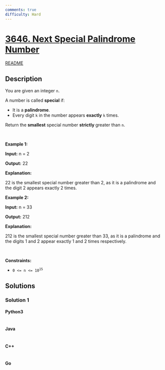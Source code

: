 ```yaml
---
comments: true
difficulty: Hard
---
```


<!-- problem:start -->

# [3646. Next Special Palindrome Number](https://leetcode.com/problems/next-special-palindrome-number)

[README](/solution/3600-3699/3646.Next%20Special%20Palindrome%20Number/README.md)

## Description

<!-- description:start -->

<p>You are given an integer <code>n</code>.</p>

<p>A number is called <strong>special</strong> if:</p>

<ul>
	<li>It is a <strong><span data-keyword="palindrome-integer">palindrome</span></strong>.</li>
	<li>Every digit <code>k</code> in the number appears <strong>exactly</strong> <code>k</code> times.</li>
</ul>

<p>Return the <strong>smallest</strong> special number <strong>strictly </strong>greater than <code>n</code>.</p>

<p>&nbsp;</p>
<p><strong class="example">Example 1:</strong></p>

<div class="example-block">
<p><strong>Input:</strong> <span class="example-io">n = 2</span></p>

<p><strong>Output:</strong> <span class="example-io">22</span></p>

<p><strong>Explanation:</strong></p>

<p>22 is the smallest special number greater than 2, as it is a palindrome and the digit 2 appears exactly 2 times.</p>
</div>

<p><strong class="example">Example 2:</strong></p>

<div class="example-block">
<p><strong>Input:</strong> <span class="example-io">n = 33</span></p>

<p><strong>Output:</strong> <span class="example-io">212</span></p>

<p><strong>Explanation:</strong></p>

<p>212 is the smallest special number greater than 33, as it is a palindrome and the digits 1 and 2 appear exactly 1 and 2 times respectively.<br />
 </p>
</div>

<p>&nbsp;</p>
<p><strong>Constraints:</strong></p>

<ul>
	<li><code>0 &lt;= n &lt;= 10<sup>15</sup></code></li>
</ul>

<!-- description:end -->

## Solutions

<!-- solution:start -->

### Solution 1

<!-- tabs:start -->

#### Python3

```python

```

#### Java

```java

```

#### C++

```cpp

```

#### Go

```go

```

<!-- tabs:end -->

<!-- solution:end -->

<!-- problem:end -->
